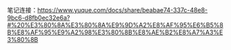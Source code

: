 笔记连接：https://www.yuque.com/docs/share/beabae74-337c-48e8-9bc6-d8fb0ec32e6a?#%20%E3%80%8A%E3%80%8A%E9%9D%A2%E8%AF%95%E6%B5%8B%E8%AF%95%E9%A2%98%E3%80%8B%E8%AE%B2%E8%A7%A3%E3%80%8B